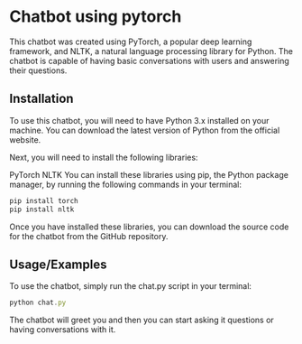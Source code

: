 
# Chatbot using pytorch

This chatbot was created using PyTorch, a popular deep learning framework, and NLTK, a natural language processing library for Python. The chatbot is capable of having basic conversations with users and answering their questions.




## Installation

To use this chatbot, you will need to have Python 3.x installed on your machine. You can download the latest version of Python from the official website.

Next, you will need to install the following libraries:

PyTorch
NLTK
You can install these libraries using pip, the Python package manager, by running the following commands in your terminal:

```bash
pip install torch
pip install nltk

```
Once you have installed these libraries, you can download the source code for the chatbot from the GitHub repository.
## Usage/Examples
To use the chatbot, simply run the chat.py script in your terminal:
```javascript
python chat.py

```
The chatbot will greet you and then you can start asking it questions or having conversations with it.
